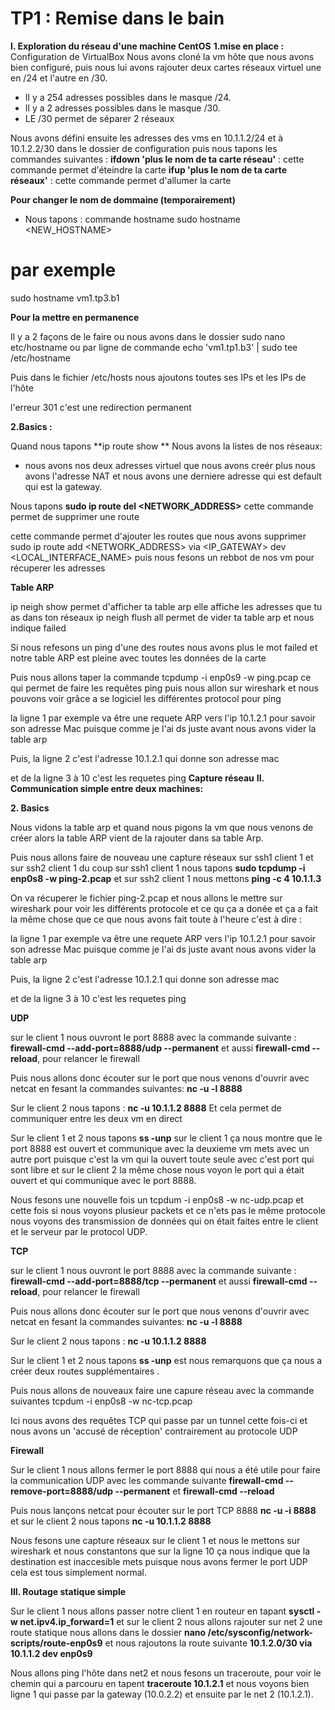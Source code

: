 # TP1 : Remise dans le bain

**I. Exploration du réseau d'une machine CentOS**
**1.mise en place :**
	Configuration de VirtualBox
 Nous avons cloné la vm hôte que nous avons bien configuré, puis nous lui avons rajouter deux cartes réseaux virtuel une en /24 et l'autre 
 en /30.
-	Il y a 254 adresses possibles dans le masque /24.
-	Il y a 2 adresses possibles dans le masque /30.
-	LE /30 permet de séparer 2 réseaux 

Nous avons défini ensuite les adresses des vms en 10.1.1.2/24 et à 10.1.2.2/30 dans le dossier de configuration puis nous tapons les
commandes suivantes :
**ifdown 'plus le nom de ta carte réseau'** : cette commande permet d'éteindre la carte
**ifup 'plus le nom de ta carte réseaux'** : cette commande permet d'allumer la carte

**Pour changer le nom de dommaine (temporairement)**

- Nous tapons :
commande hostname
sudo hostname <NEW_HOSTNAME>
# par exemple
sudo hostname vm1.tp3.b1

**Pour la mettre en permanence**

Il y a 2 façons de le faire ou nous avons dans le dossier sudo nano etc/hostname
ou par ligne de commande echo 'vm1.tp1.b3' | sudo tee /etc/hostname

Puis dans le fichier /etc/hosts nous ajoutons toutes ses IPs
et les IPs de l'hôte

l'erreur 301 c'est une redirection permanent

**2.Basics :**

Quand nous tapons **ip route show **
Nous avons la listes de nos réseaux:
- nous avons nos deux adresses virtuel que nous avons creér plus nous avons l'adresse NAT et nous avons
une derniere adresse qui est default qui est la gateway.

Nous tapons **sudo ip route del <NETWORK_ADDRESS>**
cette commande permet de supprimer une route

cette commande permet d'ajouter les routes que nous avons supprimer 
sudo ip route add <NETWORK_ADDRESS> via <IP_GATEWAY> dev <LOCAL_INTERFACE_NAME>
puis nous fesons un rebbot de nos vm pour récuperer les adresses

**Table ARP**

ip neigh show permet d'afficher ta table arp
elle affiche les adresses que tu as dans ton réseaux
ip neigh flush all permet de vider ta table arp et nous indique failed

Si nous refesons un ping d'une des routes nous avons plus le mot failed et notre table ARP est pleine
avec toutes les données de la carte 

Puis nous allons taper la commande tcpdump -i enp0s9 -w ping.pcap ce qui permet de faire les requêtes ping puis nous allon sur wireshark et nous pouvons voir grâce a se logiciel les différentes protocol pour ping 

la ligne 1 par exemple va être une requete ARP vers l'ip 10.1.2.1 pour savoir son adresse Mac puisque comme je l'ai ds juste avant nous avons vider la table arp 

Puis, la ligne 2 c'est l'adresse 10.1.2.1 qui donne son adresse mac

et de la ligne 3 à 10 c'est les requetes ping
**Capture réseau**
**II. Communication simple entre deux machines:**

**2. Basics**

Nous vidons la table arp et quand nous pigons la vm que nous venons de créer alors la table ARP vient
de la rajouter dans sa table Arp.

Puis nous allons faire de nouveau une capture réseaux 
sur ssh1 client 1 et sur ssh2 client 1 du coup sur ssh1 client 1 nous tapons **sudo tcpdump -i enp0s8 -w ping-2.pcap** et sur ssh2 client 1 nous mettons **ping -c 4 10.1.1.3**



On va récuperer le fichier ping-2.pcap et nous allons le mettre sur wireshark pour voir les différents protocole et ce qu ça a donée et ça a fait la même chose que ce que nous avons fait toute à l'heure c'est à dire :

la ligne 1 par exemple va être une requete ARP vers l'ip 10.1.2.1 pour savoir son adresse Mac puisque comme je l'ai ds juste avant nous avons vider la table arp 

Puis, la ligne 2 c'est l'adresse 10.1.2.1 qui donne son adresse mac

et de la ligne 3 à 10 c'est les requetes ping

**UDP**

sur le client 1 nous ouvront le port 8888 avec la commande suivante :
**firewall-cmd --add-port=8888/udp --permanent** et aussi **firewall-cmd --reload**, pour relancer le firewall

Puis nous allons donc écouter sur le port que nous venons d'ouvrir avec netcat en fesant la commandes suivantes:
**nc -u -l 8888**

Sur le client 2 nous tapons :
**nc -u 10.1.1.2 8888**
Et cela permet de communiquer entre les deux vm en direct

Sur le client 1 et 2 nous tapons **ss -unp** sur le client 1 ça nous montre que le port 8888 est ouvert et communique avec la deuxieme vm mets avec un autre port puisque c'est la vm qui la ouvert toute seule avec c'est port qui sont libre et sur le client 2 la même chose nous voyon le port qui a était ouvert et qui communique avec le port 8888.

Nous fesons une nouvelle fois un tcpdum -i enp0s8 -w nc-udp.pcap et cette fois si nous voyons plusieur packets et ce n'ets pas le même protocole nous voyons des transmission de données qui on était faites entre le client et le serveur par le protocol UDP.

**TCP**

sur le client 1 nous ouvront le port 8888 avec la commande suivante :
**firewall-cmd --add-port=8888/tcp --permanent** et aussi **firewall-cmd --reload**, pour relancer le firewall

Puis nous allons donc écouter sur le port que nous venons d'ouvrir avec netcat en fesant la commandes suivantes:
**nc -u -l 8888**

Sur le client 2 nous tapons :
**nc -u 10.1.1.2 8888**

Sur le client 1 et 2 nous tapons **ss -unp** est nous remarquons que ça nous a créer deux routes supplémentaires .

Puis nous allons de nouveaux faire une capure réseau avec la commande suivantes  tcpdum -i enp0s8 -w nc-tcp.pcap

Ici nous avons des requêtes TCP qui passe par un tunnel cette fois-ci et nous avons un 'accusé de réception' contrairement au protocole UDP

**Firewall**

Sur le client 1 nous allons fermer le port 8888 qui nous a été utile pour faire la communication UDP avec les commande suivante 
**firewall-cmd --remove-port=8888/udp --permanent** et **firewall-cmd --reload**

Puis nous lançons netcat pour écouter sur le port TCP 8888 **nc -u -i 8888** et sur le client 2 nous tapons **nc -u 10.1.1.2 8888**

Nous fesons une capture réseaux sur le client 1 et nous le mettons sur wireshark et nous constantons que sur la ligne 10 ça nous indique que la destination est inaccesible mets puisque nous avons fermer le port UDP cela est tous simplement normal.

**III. Routage statique simple**

Sur le client 1 nous allons passer notre client 1 en routeur en tapant **sysctl -w net.ipv4.ip_forward=1** et sur le client 2 nous allons rajouter sur net 2 une route statique nous allons dans le dossier **nano /etc/sysconfig/network-scripts/route-enp0s9** et nous rajoutons la route suivante **10.1.2.0/30 via 10.1.1.2 dev enp0s9**

Nous allons ping l'hôte dans net2 et nous fesons un traceroute, pour voir le chemin qui a parcouru en tapent **traceroute 10.1.2.1** et nous voyons bien ligne 1 qui passe par la gateway (10.0.2.2) et ensuite par le net 2 (10.1.2.1).
